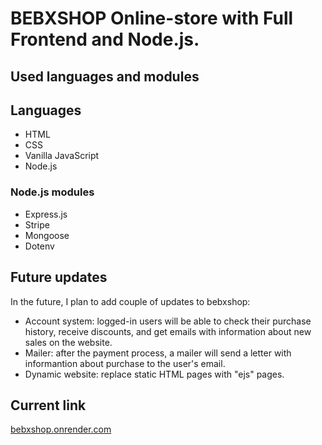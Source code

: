 # BEBXSHOP Online-store with Full Frontend and Node.js.

## Used languages and modules
## Languages
* HTML
* CSS
* Vanilla JavaScript
* Node.js

### Node.js modules
* Express.js
* Stripe
* Mongoose
* Dotenv

## Future updates
In the future, I plan to add couple of updates to bebxshop:
* Account system: logged-in users will be able to check their purchase history, receive discounts, and get emails with information about new sales on the website.
* Mailer: after the payment process, a mailer will send a letter with informantion about purchase to the user's email.
* Dynamic website: replace static HTML pages with "ejs" pages.

## Current link

[bebxshop.onrender.com](https://bebxshop.onrender.com)
